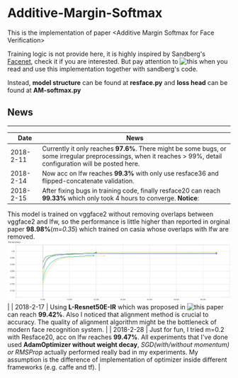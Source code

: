 # Additive-Margin-Softmax
This is the implementation of paper &lt;Additive Margin Softmax for Face Verification>

Training logic is not provide here, it is highly inspired by Sandberg's [Facenet](https://github.com/davidsandberg/facenet), check it if you are interested. But pay attention to ![this](https://github.com/Joker316701882/Additive-Margin-Softmax/issues/1) when you read and use this implementation together with sandberg's code. 

Instead, 
**model structure** can be found at **resface.py** 
and 
**loss head** can be found at **AM-softmax.py**

## News
-----------------------------------------------------------------------

|    Date    | News|
| ---------- | --- |
| 2018-2-11 |  Currently it only reaches **97.6%**. There might be some bugs, or some irregular preprocessings, when it reaches > 99%, detail configuration will be posted here. |
| 2018-2-14 |  Now acc on lfw reaches **99.3%** with only use resface36 and flipped-concatenate validation. |
| 2018-2-15 |  After fixing bugs in training code, finally resface20 can reach **99.33%** which only took 4 hours to converge. **Notice**:
This model is trained on vggface2 without removing overlaps between vggface2 and lfw, so the performance is little higher than reported in orginal paper **98.98%**(*m=0.35*) which trained on casia whose overlaps with lfw are removed.
![lfw](./tfboard/lfw_acc.png)|
| 2018-2-17 |  Using **L-Resnet50E-IR** which was proposed in ![this paper](https://arxiv.org/abs/1801.07698) can reach **99.42%**. Also I noticed that alignment method is crucial to accuracy. The quality of alignment algorithm might be the bottleneck of modern face recognition system. |
| 2018-2-28 |  Just for fun, I tried m=0.2 with Resface20, acc on lfw reaches **99.47%**. All experiments that I've done used **AdamOptimizer without weight decay**, *SGD(with/without momentum) or RMSProp* actually performed really bad in my experiments. My assumption is the difference of implementation of optimizer inside different frameworks (e.g. caffe and tf). |
